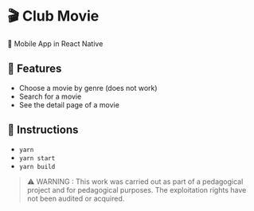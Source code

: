 # 🎬 Club Movie
📱 Mobile App in React Native

## 🎯 Features
- Choose a movie by genre (does not work)
- Search for a movie
- See the detail page of a movie

## 🔧 Instructions
- ```yarn```
- ```yarn start```
- ```yarn build```

> ⚠️ WARNING : This work was carried out as part of a pedagogical project and for pedagogical purposes. The exploitation rights have not been audited or acquired.